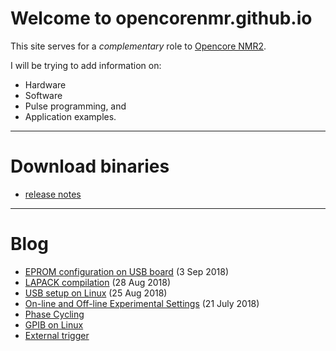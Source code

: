 # Welcome to opencorenmr.github.io

This site serves for a _complementary_ role to [Opencore NMR2](http://kuchem.kyoto-u.ac.jp/bun/indiv/takezo/opencorenmr2/index.html).

I will be trying to add information on:
 - Hardware
 - Software
 - Pulse programming, and
 - Application examples.

- - -

# Download binaries
- [release notes](release/release.md)

- - -

# Blog
- [EPROM configuration on USB board](usb_eprom/mprog.md) (3 Sep 2018)
- [LAPACK compilation](blog/lapack.md) (28 Aug 2018)
- [USB setup on Linux](blog/USBSetupOnLinux.md) (25 Aug 2018)
- [On-line and Off-line Experimental Settings](blog/onLineAndOffLineExpSettings/onLineAndOffLineExpSettings.md) (21 July 2018)
- [Phase Cycling](blog/phaseCycle.md)
- [GPIB on Linux](blog/gpibOnLinux.md)
- [External trigger](blog/extTrig.md)
